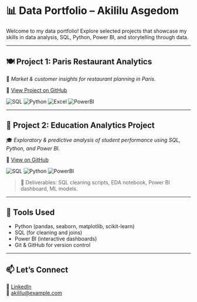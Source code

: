 # 📊 Data Portfolio – Akililu Asgedom

Welcome to my data portfolio! Explore selected projects that showcase my skills in data analysis, SQL, Python, Power BI, and storytelling through data.

---

## 🍽️ Project 1: Paris Restaurant Analytics  
📍 *Market & customer insights for restaurant planning in Paris.*


🔗 [View Project on GitHub](https://github.com/Akilu8734/paris-restaurant-analytics)

![SQL](https://img.shields.io/badge/SQL-Data_Filtering-blueviolet?logo=mysql)
![Python](https://img.shields.io/badge/Python-Analysis-blue?logo=python)
![Excel](https://img.shields.io/badge/Excel-EDA-green?logo=microsoft-excel)
![PowerBI](https://img.shields.io/badge/PowerBI-Dashboard-yellow?logo=powerbi)

---

## 🧠 Project 2: Education Analytics Project  
🎓 *Exploratory & predictive analysis of student performance using SQL, Python, and Power BI.*

🔗 [View on GitHub](https://github.com/Akilu8734/education-analytics-portfolio)

![SQL](https://img.shields.io/badge/SQL-Data_Cleaning-blueviolet?logo=mysql)
![Python](https://img.shields.io/badge/Python-Modeling-blue?logo=python)
![PowerBI](https://img.shields.io/badge/PowerBI-Dashboard-yellow?logo=powerbi)

> 🚀 Deliverables: SQL cleaning scripts, EDA notebook, Power BI dashboard, ML models.

---

## 🧰 Tools Used
- Python (pandas, seaborn, matplotlib, scikit-learn)
- SQL (for cleaning and joins)
- Power BI (interactive dashboards)
- Git & GitHub for version control

---

## 📫 Let’s Connect

🔗 [LinkedIn](https://www.linkedin.com/in/your-profile/)  
📧 akililu@example.com
